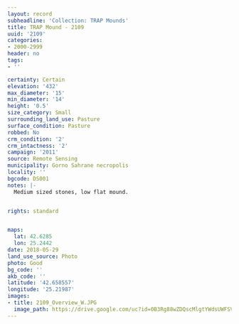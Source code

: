 ```yaml
---
layout: record
subheadline: 'Collection: TRAP Mounds'
title: TRAP Mound - 2109
uuid: '2109'
categories:
- 2000-2999
header: no
tags:
- ''

certainty: Certain
elevation: '432'
max_diameter: '15'
min_diameter: '14'
height: '0.5'
size_category: Small
surrounding_land_use: Pasture
surface_condition: Pasture
robbed: No
crm_condition: '2'
crm_intactness: '2'
campaign: '2011'
source: Remote Sensing
municipality: Gorno Sahrane necropolis
locality: ''
bgcode: DS001
notes: |-
  Medium sized stones, low flat mound.


rights: standard


maps:
  lat: 42.6285
  lon: 25.2442
date: 2018-05-29
land_use_source: Photo
photo: Good
bg_code: ''
akb_code: ''
latitude: '42.658557'
longitude: '25.21987'
images:
- title: 2109_Overview_W.JPG
  image_path: https://drive.google.com/uc?id=0B3Rg88wZDQscMlgtYWdsUWFSVE0
---
```

